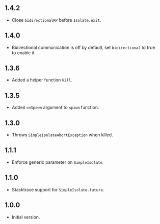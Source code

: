 ## 1.4.2

- Close `bidirectionalRP` before `Isolate.exit`.

## 1.4.0

- Bidirectional communication is off by default, set `bidirectional` to true to enable it.

## 1.3.6

- Added a helper function `kill`.

## 1.3.5

- Added `onSpawn` argument to `spawn` function.

## 1.3.0

- Throws `SimpleIsolateAbortException` when killed.

## 1.1.1

- Enforce generic parameter on `SimpleIsolate`.

## 1.1.0

- Stacktrace support for `SimpleIsolate.future`.

## 1.0.0

- Initial version.
